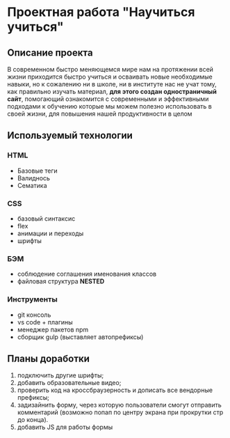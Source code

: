 # Проектная работа "Научиться учиться"

## Описание проекта
В современном быстро меняющемся мире нам на протяжении всей жизни приходится быстро учиться и осваивать новые необходимые навыки, но к сожалению ни в школе, ни в институте нас не учат тому, как правильно изучать материал, **для этого создан одностраничный сайт**, помогающий ознакомится с современными и эффективными подходами к обучению которые мы можем полезно использовать в своей жизни, для повышения нашей продуктивности в целом

## Используемый технологии
### HTML

 - Базовые теги
 - Валиднось
 - Сематика

 ### CSS

 - базовый синтаксис
 - flex
 - анимации и переходы
 - шрифты

### БЭМ

 - соблюдение соглашения именования классов
 - файловая структура **NESTED**

### Инструменты
 - git консоль
 - vs code + плагины
 - менеджер пакетов npm
 - сборщик gulp (выставляет автопрефиксы)

## Планы доработки

 1. подключить другие шрифты;
 2. добавить образовательные видео;
 3. проверить код на кроссбраузерность и дописать все вендорные префиксы;
 4. задизайнить форму, через которую пользователи смогут отправить комментарий (возможно попап по центру экрана при прокрутки стр до конца).
 5. добавить JS для работы формы
